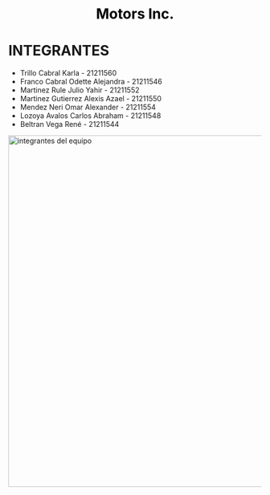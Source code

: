 <div align="center">
<h1 align="center" style="color:black;">Motors Inc.</h1>
</div>

# INTEGRANTES
- Trillo Cabral Karla - 21211560
- Franco Cabral Odette Alejandra - 21211546
- Martinez Rule Julio Yahir - 21211552
- Martinez Gutierrez Alexis Azael - 21211550
- Mendez Neri Omar Alexander - 21211554
- Lozoya Avalos Carlos Abraham - 21211548
- Beltran Vega René - 21211544

<img src="https://github.com/Elcarlos2925/Motors-inc/blob/Carlos/" width="700" alt="integrantes del equipo" >
